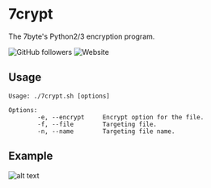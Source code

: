 # 7crypt
The 7byte's Python2/3 encryption program.

![GitHub followers](https://img.shields.io/github/followers/7butnotabyte?style=plastic)
![Website](https://img.shields.io/website?style=plastic&up_message=7byte&url=https%3A%2F%2Fbyte.h4ck.me)

## Usage

```
Usage: ./7crypt.sh [options]

Options:
        -e, --encrypt     Encrypt option for the file.
        -f, --file        Targeting file.
        -n, --name        Targeting file name.
```
## Example
![alt text](https://www.redhat.com/sysadmin/sites/default/files/styles/full/public/2020-02/blur-bright-business-codes-207580.jpg?itok=7m0LV-kw)
